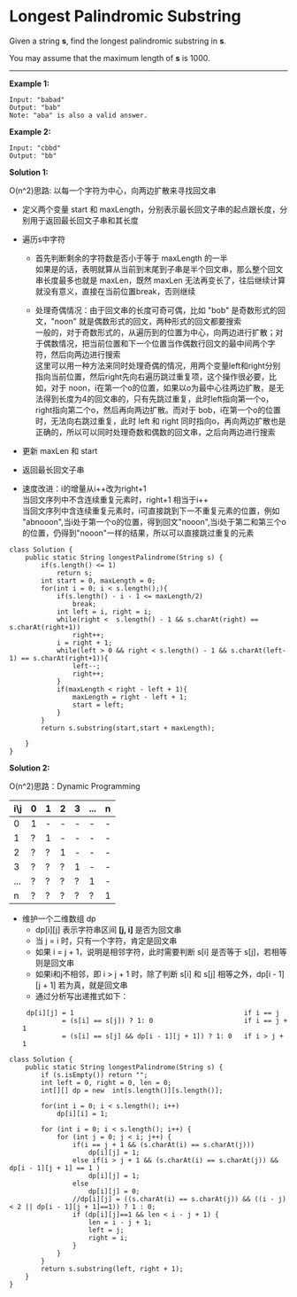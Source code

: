 # Longest Palindromic Substring

Given a string **s**, find the longest palindromic substring in **s**. 

You may assume that the maximum length of **s** is 1000.

----------------------

**Example 1:**
```
Input: "babad"
Output: "bab"
Note: "aba" is also a valid answer.
```
**Example 2:**
```
Input: "cbbd"
Output: "bb"
```
**Solution 1:**

O(n^2)思路:  以每一个字符为中心，向两边扩散来寻找回文串

* 定义两个变量 start 和 maxLength，分别表示最长回文子串的起点跟长度，分别用于返回最长回文子串和其长度
* 遍历s中字符
  * 首先判断剩余的字符数是否小于等于 maxLength 的一半</br>
    如果是的话，表明就算从当前到末尾到子串是半个回文串，那么整个回文串长度最多也就是 maxLen，既然 maxLen 无法再变长了，往后继续计算就没有意义，直接在当前位置break，否则继续

  * 处理奇偶情况：由于回文串的长度可奇可偶，比如 "bob" 是奇数形式的回文，"noon" 就是偶数形式的回文，两种形式的回文都要搜索</br>
    一般的，对于奇数形式的，从遍历到的位置为中心，向两边进行扩散；对于偶数情况，把当前位置和下一个位置当作偶数行回文的最中间两个字符，然后向两边进行搜索</br>
    这里可以用一种方法来同时处理奇偶的情况，用两个变量left和right分别指向当前位置，然后right先向右遍历跳过重复项，这个操作很必要，比如，对于 noon，i在第一个o的位置，如果以o为最中心往两边扩散，是无法得到长度为4的回文串的，只有先跳过重复，此时left指向第一个o，right指向第二个o，然后再向两边扩散。而对于 bob，i在第一个o的位置时，无法向右跳过重复，此时 left 和 right 同时指向o，再向两边扩散也是正确的，所以可以同时处理奇数和偶数的回文串，之后向两边进行搜索
  
* 更新 maxLen 和 start
* 返回最长回文子串

* 速度改进：i的增量从i++改为right+1</br>
  当回文序列中不含连续重复元素时，right+1 相当于i++</br>
  当回文序列中含连续重复元素时，i可直接跳到下一不重复元素的位置，例如 "abnooon",当i处于第一个o的位置，得到回文"nooon",当i处于第二和第三个o的位置，仍得到"nooon"一样的结果，所以可以直接跳过重复的元素


```
class Solution {
    public static String longestPalindrome(String s) {
        if(s.length() <= 1)
            return s;
        int start = 0, maxLength = 0;
        for(int i = 0; i < s.length();){
            if(s.length() - i - 1 <= maxLength/2)
                break;
            int left = i, right = i;
            while(right <  s.length() - 1 && s.charAt(right) == s.charAt(right+1))
                right++;
            i = right + 1;
            while(left > 0 && right < s.length() - 1 && s.charAt(left-1) == s.charAt(right+1)){
                left--;
                right++;
            }
            if(maxLength < right - left + 1){
                maxLength = right - left + 1;
                start = left;
            }    
        }
        return s.substring(start,start + maxLength);
        
    }
}
```
**Solution 2:**

O(n^2)思路：Dynamic Programming 

| i\j | 0 | 1 | 2 | 3 | ... | n |
| --- | - | - | - | - | --- | - |
| 0 | 1 | - | - | - | - | - |
| 1 | ? | 1 | - | - | - | - |
| 2 | ? | ? | 1 | - | - | - |
| 3 | ? | ? | ? | 1 | - | - |
| ... | ? | ? | ? | ? | 1 | - |
| n | ? | ? | ? | ? | ? | 1 |

* 维护一个二维数组 dp
  * dp[i][j] 表示字符串区间 **[j, i]** 是否为回文串
  * 当 j = i 时，只有一个字符，肯定是回文串
  * 如果 i = j + 1，说明是相邻字符，此时需要判断 s[i] 是否等于 s[j]，若相等则是回文串
  * 如果i和j不相邻，即 i > j + 1 时，除了判断 s[i] 和 s[j] 相等之外，dp[i - 1][j + 1] 若为真，就是回文串
  * 通过分析写出递推式如下：
  ```
   dp[i][j] = 1                                           if i == j
            = (s[i] == s[j]) ? 1: 0                       if i == j + 1
            = (s[i] == s[j] && dp[i - 1][j + 1]) ? 1: 0   if i > j + 1
  ```
    
```    
class Solution {
    public static String longestPalindrome(String s) {
        if (s.isEmpty()) return "";
        int left = 0, right = 0, len = 0;
        int[][] dp = new  int[s.length()][s.length()];
        
        for(int i = 0; i < s.length(); i++)
            dp[i][i] = 1;
            
        for (int i = 0; i < s.length(); i++) {
            for (int j = 0; j < i; j++) {
                if(i == j + 1 && (s.charAt(i) == s.charAt(j)))
                    dp[i][j] = 1;
                else if(i > j + 1 && (s.charAt(i) == s.charAt(j)) && dp[i - 1][j + 1] == 1 )
                    dp[i][j] = 1;
                else
                    dp[i][j] = 0;   
                //dp[i][j] = ((s.charAt(i) == s.charAt(j)) && ((i - j) < 2 || dp[i - 1][j + 1]==1)) ? 1 : 0;
                if (dp[i][j]==1 && len < i - j + 1) {
                    len = i - j + 1;
                    left = j;
                    right = i;
                }
            }
        }
        return s.substring(left, right + 1);
    }
}
```
